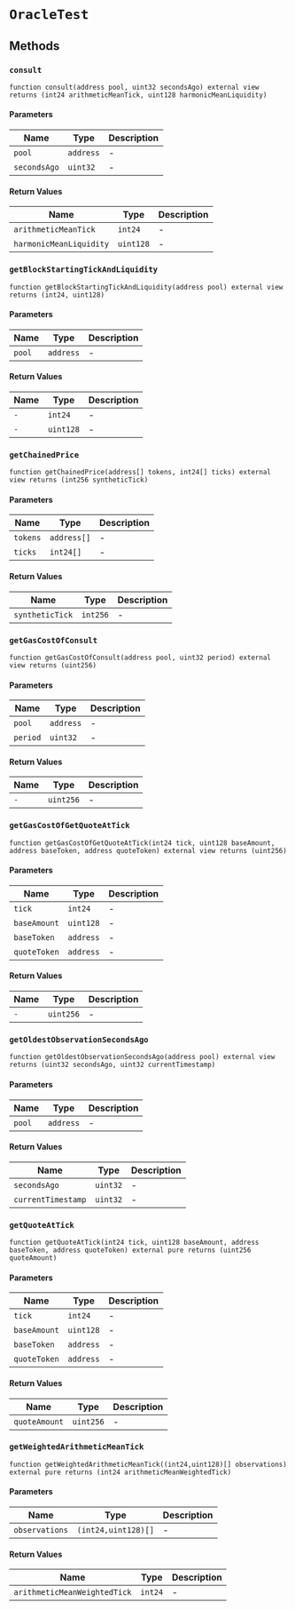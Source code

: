 
# `OracleTest`

    

    
## Methods
### `consult`
```solidity
function consult(address pool, uint32 secondsAgo) external view returns (int24 arithmeticMeanTick, uint128 harmonicMeanLiquidity)
```

            

            
#### Parameters

| Name | Type | Description |
|---|---|---|
| `pool` | `address` | - |
| `secondsAgo` | `uint32` | - |

#### Return Values

| Name | Type | Description |
|---|---|---|
| `arithmeticMeanTick` | `int24` | - |
| `harmonicMeanLiquidity` | `uint128` | - |

### `getBlockStartingTickAndLiquidity`
```solidity
function getBlockStartingTickAndLiquidity(address pool) external view returns (int24, uint128)
```

            

            
#### Parameters

| Name | Type | Description |
|---|---|---|
| `pool` | `address` | - |

#### Return Values

| Name | Type | Description |
|---|---|---|
| `-` | `int24` | - |
| `-` | `uint128` | - |

### `getChainedPrice`
```solidity
function getChainedPrice(address[] tokens, int24[] ticks) external view returns (int256 syntheticTick)
```

            

            
#### Parameters

| Name | Type | Description |
|---|---|---|
| `tokens` | `address[]` | - |
| `ticks` | `int24[]` | - |

#### Return Values

| Name | Type | Description |
|---|---|---|
| `syntheticTick` | `int256` | - |

### `getGasCostOfConsult`
```solidity
function getGasCostOfConsult(address pool, uint32 period) external view returns (uint256)
```

            

            
#### Parameters

| Name | Type | Description |
|---|---|---|
| `pool` | `address` | - |
| `period` | `uint32` | - |

#### Return Values

| Name | Type | Description |
|---|---|---|
| `-` | `uint256` | - |

### `getGasCostOfGetQuoteAtTick`
```solidity
function getGasCostOfGetQuoteAtTick(int24 tick, uint128 baseAmount, address baseToken, address quoteToken) external view returns (uint256)
```

            

            
#### Parameters

| Name | Type | Description |
|---|---|---|
| `tick` | `int24` | - |
| `baseAmount` | `uint128` | - |
| `baseToken` | `address` | - |
| `quoteToken` | `address` | - |

#### Return Values

| Name | Type | Description |
|---|---|---|
| `-` | `uint256` | - |

### `getOldestObservationSecondsAgo`
```solidity
function getOldestObservationSecondsAgo(address pool) external view returns (uint32 secondsAgo, uint32 currentTimestamp)
```

            

            
#### Parameters

| Name | Type | Description |
|---|---|---|
| `pool` | `address` | - |

#### Return Values

| Name | Type | Description |
|---|---|---|
| `secondsAgo` | `uint32` | - |
| `currentTimestamp` | `uint32` | - |

### `getQuoteAtTick`
```solidity
function getQuoteAtTick(int24 tick, uint128 baseAmount, address baseToken, address quoteToken) external pure returns (uint256 quoteAmount)
```

            

            
#### Parameters

| Name | Type | Description |
|---|---|---|
| `tick` | `int24` | - |
| `baseAmount` | `uint128` | - |
| `baseToken` | `address` | - |
| `quoteToken` | `address` | - |

#### Return Values

| Name | Type | Description |
|---|---|---|
| `quoteAmount` | `uint256` | - |

### `getWeightedArithmeticMeanTick`
```solidity
function getWeightedArithmeticMeanTick((int24,uint128)[] observations) external pure returns (int24 arithmeticMeanWeightedTick)
```

            

            
#### Parameters

| Name | Type | Description |
|---|---|---|
| `observations` | `(int24,uint128)[]` | - |

#### Return Values

| Name | Type | Description |
|---|---|---|
| `arithmeticMeanWeightedTick` | `int24` | - |


